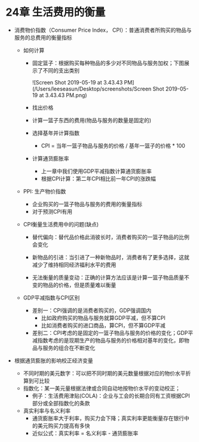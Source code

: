 # 24章 生活费用的衡量

- 消费物价指数（Consumer Price Index， CPI）：普通消费者所购买的物品与服务的总费用的衡量指标

  - 如何计算

    - 固定篮子：根据购买每种物品的多少对不同物品与服务加权；下图展示了不同的支出类别

      ![Screen Shot 2019-05-19 at 3.43.43 PM](/Users/leeseasun/Desktop/screenshots/Screen Shot 2019-05-19 at 3.43.43 PM.png)

    - 找出价格

    - 计算一篮子东西的费用(物品与服务的数量是固定的)

    - 选择基年并计算指数

      - CPI = 当年一篮子物品与服务的价格 / 基年一篮子的价格 * 100

    - 计算通货膨胀率

      - 上一章中我们使用GDP平减指数计算通货膨胀率
      - 根据CPI计算：第二年CPI相比前一年CPI的涨跌幅

  - PPI: 生产物价指数

    - 企业购买的一篮子物品与服务的费用的衡量指标
    - 对于预测CPI有用

  - CPI衡量生活费用中的问题(缺点)

    - 替代偏向：替代品价格此消彼长时，消费者购买的一篮子物品的比例会变化

    - 新物品的引进：当引进了一种新物品时，消费者有了更多选择，这就减少了维持相同经济福利水平的费用

    - 无法衡量的质量变动：正确的计算方法应该是计算一篮子物品质量不变的物品的价格，但是质量难以衡量

  - GDP平减指数与CPI区别

    - 差别一：CPI强调的是消费者购买的，GDP强调国内
      - 比如政府购买的物品与服务就算GDP平减，但不算CPI
      - 比如消费者购买的进口商品，算CPI，但不算GDP平减
    - 差别二：CPI考虑的是固定的一篮子物品与服务的价格的变化；GDP平减指数考虑的是现期生产的物品与服务的价格相对基年的变化，即物品与服务的组合在不断变化

- 根据通货膨胀的影响校正经济变量

  - 不同时期的美元数字：可以把不同时期的美元数量根据对应的物价水平折算到可比较
  - 指数化：某一美元量根据法律或合同自动地按物价水平的变动校正；
    - 例子：生活费用津贴(COLA)：企业与工会的长期合同有工资根据CPI部分或全部指数化的条款
  - 真实利率与名义利率
    - 通货膨胀率大于利率，购买力会下降；真实利率更能衡量存在银行中的美元购买力提高有多快
    - 近似公式：真实利率 = 名义利率 - 通货膨胀率